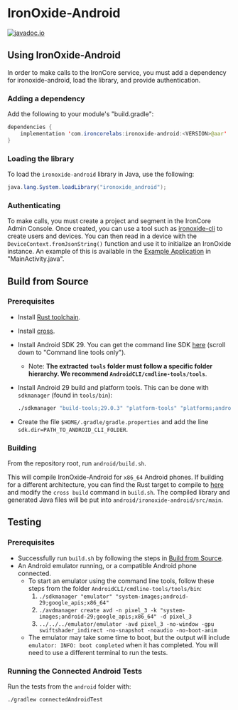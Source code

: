 # IronOxide-Android

[![javadoc.io](https://javadoc.io/badge2/com.ironcorelabs/ironoxide-java/javadoc.io.svg)](https://javadoc.io/doc/com.ironcorelabs/ironoxide-java)

## Using IronOxide-Android

In order to make calls to the IronCore service, you must add a dependency for ironoxide-android, load the library, and provide authentication.

### Adding a dependency

Add the following to your module's "build.gradle":

```java
dependencies {
    implementation 'com.ironcorelabs:ironoxide-android:<VERSION>@aar'
}
```

### Loading the library

To load the `ironoxide-android` library in Java, use the following:

```java
java.lang.System.loadLibrary("ironoxide_android");
```

### Authenticating

To make calls, you must create a project and segment in the IronCore Admin Console. Once created, you can use a tool such as [ironoxide-cli](https://github.com/IronCoreLabs/ironoxide-cli) to create users and devices. You can then read in a device with the `DeviceContext.fromJsonString()` function and use it to initialize an IronOxide instance. An example of this is available in the [Example Application](/android/examples/Example_Application/) in "MainActivity.java".

## Build from Source

### Prerequisites

- Install [Rust toolchain](https://www.rust-lang.org/tools/install).
- Install [cross](https://github.com/rust-embedded/cross).
- Install Android SDK 29. You can get the command line SDK [here](https://developer.android.com/studio) (scroll down to "Command line tools only").
  - Note: **The extracted `tools` folder must follow a specific folder hierarchy. We recommend `AndroidCLI/cmdline-tools/tools`**.
- Install Android 29 build and platform tools. This can be done with `sdkmanager` (found in `tools/bin`):

  ```bash
  ./sdkmanager "build-tools;29.0.3" "platform-tools" "platforms;android-29"
  ```

- Create the file `$HOME/.gradle/gradle.properties` and add the line `sdk.dir=PATH_TO_ANDROID_CLI_FOLDER`.

### Building

From the repository root, run `android/build.sh`.

This will compile IronOxide-Android for `x86_64` Android phones. If building for a different architecture, you can find the Rust target to compile to
[here](https://forge.rust-lang.org/release/platform-support.html) and modify the `cross build` command in `build.sh`. The compiled library and generated Java files will be put into `android/ironoxide-android/src/main`.

## Testing

### Prerequisites

- Successfully run `build.sh` by following the steps in [Build from Source](#build-from-source-1).
- An Android emulator running, or a compatible Android phone connected.
  - To start an emulator using the command line tools, follow these steps from the folder `AndroidCLI/cmdline-tools/tools/bin`:
    1. `./sdkmanager "emulator" "system-images;android-29;google_apis;x86_64"`
    2. `./avdmanager create avd -n pixel_3 -k "system-images;android-29;google_apis;x86_64" -d pixel_3`
    3. `../../../emulator/emulator -avd pixel_3 -no-window -gpu swiftshader_indirect -no-snapshot -noaudio -no-boot-anim`
  - The emulator may take some time to boot, but the output will include `emulator: INFO: boot completed` when it has completed. You will need to use a different terminal to run the tests.

### Running the Connected Android Tests

Run the tests from the `android` folder with:

```bash
./gradlew connectedAndroidTest
```
